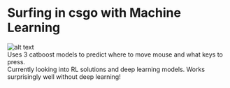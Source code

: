 # Surfing in csgo with Machine Learning
![alt text](https://github.com/LaihoE/Csgo-surf-ML/blob/main/surfexpl.png?raw=TRUE)  
Uses 3 catboost models to predict where to move mouse and what keys to press.  
Currently looking into RL solutions and deep learning models. Works surprisingly well without deep learning!
